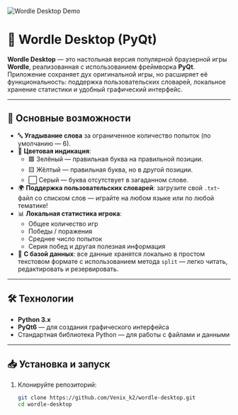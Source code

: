 ![Wordle Desktop Demo](https://github.com/user-attachments/assets/f014af6b-2709-4bfa-9674-e6cabaeb9754)

# 🧩 Wordle Desktop (PyQt)

**Wordle Desktop** — это настольная версия популярной браузерной игры **Wordle**, реализованная с использованием фреймворка **PyQt**.  
Приложение сохраняет дух оригинальной игры, но расширяет её функциональность: поддержка пользовательских словарей, локальное хранение статистики и удобный графический интерфейс.

---

## 🎯 Основные возможности

- 🔤 **Угадывание слова** за ограниченное количество попыток (по умолчанию — 6).
- 📌 **Цветовая индикация**:
  - 🟩 Зелёный — правильная буква на правильной позиции.
  - 🟨 Жёлтый — правильная буква, но в другой позиции.
  - ⬜ Серый — буква отсутствует в загаданном слове.
- 🌍 **Поддержка пользовательских словарей**: загрузите свой `.txt`-файл со списком слов — играйте на любом языке или по любой тематике!
- 📊 **Локальная статистика игрока**:
  - Общее количество игр
  - Победы / поражения
  - Среднее число попыток
  - Серия побед и другая полезная информация
- 💾 **С базой данных**: все данные хранятся локально в простом текстовом формате с использованием метода `split` — легко читать, редактировать и резервировать.

---

## 🛠 Технологии

- **Python 3.x**
- **PyQt6** — для создания графического интерфейса
- Стандартная библиотека Python — для работы с файлами и данными

---

## 📥 Установка и запуск

1. Клонируйте репозиторий:
   ```bash
   git clone https://github.com/Venix_k2/wordle-desktop.git
   cd wordle-desktop
